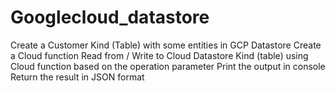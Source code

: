 # Googlecloud_datastore
Create a Customer Kind (Table) with some entities in GCP Datastore
Create a Cloud function 
Read from / Write to Cloud Datastore Kind (table) using Cloud function based on the operation parameter
Print the output in console
Return the result in JSON format
